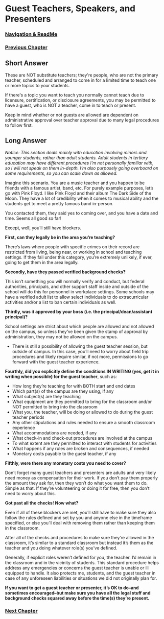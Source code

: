 # Guest Teachers, Speakers, and Presenters

### [Navigation & ReadMe](README.md)

### [Previous Chapter](Z014_Assistant_Teachers.md)

## **Short Answer**
These are NOT substitute teachers; they're people, who are not the primary teacher, scheduled and arranged to come in for a limited time to teach one or more topics to your students.

If there's a topic you want to teach you normally cannot teach due to licensure, certification, or disclosure agreements, you may be permitted to have a guest, who is NOT a teacher, come in to teach or present.

Keep in mind whether or not guests are allowed are dependent on administrative approval over teacher approval due to many legal procedures to follow first.

## **Long Answer**
*Notice: This section deals mainly with education involving minors and younger students, rather than adult students. Adult students in tertiary education may have different procedures I’m not personally familiar with, so I will not speak on them in-depth. I’m also purposely going overboard on some requirements, so you can scale down as allowed.*

Imagine this scenario. You are a music teacher and you happen to be friends with a famous artist, band, etc. For purely example purposes, let’s go with Pink Floyd. I like Pink Floyd and their album The Dark Side of the Moon. They have a lot of credibility when it comes to musical ability and the students get to meet a pretty famous band in-person.

You contacted them, they said yes to coming over, and you have a date and time. Seems all good so far!

Except, well, you’ll still have blockers.

**First, can they legally be in the area you’re teaching?** 

There’s laws where people with specific crimes on their record are restricted from living, being near, or working in school and teaching settings. If they fall under this category, you’re extremely unlikely, if ever, going to get them in the area legally.

**Secondly, have they passed verified background checks?** 

This isn’t something you will normally verify and conduct, but federal authorities, principals, and other support staff inside and outside of the school will do this for personnel in workplace settings. Some schools may have a verified adult list to allow select individuals to do extracurricular activities and/or a list to ban certain individuals as well.

**Thirdly, was it approved by your boss (i.e. the principal/dean/assistant principal)?** 

School settings are strict about which people are allowed and not allowed on the campus, so unless they’ve been given the stamp of approval by administration, they may not be allowed on the campus. 
- There is still a possibility of allowing the guest teacher session, but outside of campus. In this case, you’ll need to worry about field trip procedures and likely require similar, if not more, permissions to go forward with the guest teacher experience.

**Fourthly, did you explicitly define the conditions IN WRITING (yes, get it in writing when possible) for the guest teacher**, such as: 
- How long they’re teaching for with BOTH start and end dates
- Which part(s) of the campus are they using, if any
- What subject(s) are they teaching
- What equipment are they permitted to bring for the classroom and/or NOT permitted to bring into the classroom
- What you, the teacher, will be doing or allowed to do during the guest teacher periods
- Any other stipulations and rules needed to ensure a smooth classroom experience
- What accommodations are needed, if any
- What check-in and check-out procedures are involved at the campus
- To what extent are they permitted to interact with students for activities 
- What happens if any rules are broken and consequences, if needed
- Monetary costs payable to the guest teacher, if any

**Fifthly, were there any monetary costs you need to cover?** 

Don’t forget many guest teachers and presenters are adults and very likely need money as compensation for their work. If you don’t pay them properly the amount they ask for, then they won’t do what you want them to do. Simple as that. If they’re volunteering or doing it for free, then you don’t need to worry about this.

**Got past all the checks! Now what?**

Even if all of these blockers are met, you’ll still have to make sure they also follow the rules defined and set by you and anyone else in the timeframe specified, or else you’ll deal with removing them rather than keeping them in the classroom.

After all of the checks and procedures to make sure they’re allowed in the classroom, it’s similar to a standard classroom but instead it’s them as the teacher and you doing whatever role(s) you’ve defined.

Generally, if explicit roles weren’t defined for you, the teacher. I’d remain in the classroom and in the vicinity of students. This standard procedure helps address any emergencies or concerns the guest teacher is unable or ill equipped to handle. It also protects me, students, and the guest teacher in case of any unforeseen liabilities or situations we did not originally plan for.

**If you want to get a guest teacher or presenter, it’s OK to do–and sometimes encouraged–but make sure you have all the legal stuff and background checks squared away before the time(s) they’re present.**

### [Next Chapter](Z016_Passporting_Information_Transfer.md)